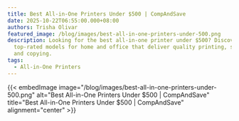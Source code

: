 ```yaml
---
title: Best All-in-One Printers Under $500 | CompAndSave
date: 2025-10-22T06:55:00.000+08:00
authors: Trisha Olivar
featured_image: /blog/images/best-all-in-one-printers-under-500.png
description: Looking for the best all-in-one printer under $500? Discover
  top-rated models for home and office that deliver quality printing, scanning,
  and copying.
tags:
  - All-in-One Printers
---
```

{{< embedImage image="/blog/images/best-all-in-one-printers-under-500.png" alt="Best All-in-One Printers Under $500 | CompAndSave" title="Best All-in-One Printers Under $500 | CompAndSave" alignment="center" >}}
